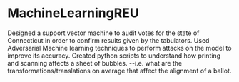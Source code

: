 # MachineLearningREU
Designed a support vector machine to audit votes for the state of Connecticut in order to confirm results given by the tabulators. 
Used Adversarial Machine learning techniques to perform attacks on the model to improve its accuracy.
Created python scripts to understand how printing and scanning affects a sheet of bubbles.
--i.e. what are the transformations/translations on average that affect the alignment of a ballot.
